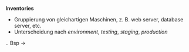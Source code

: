 <strong>Inventories</strong>

* Gruppierung von gleichartigen Maschinen, z. B. web server, database server, etc.
* Unterscheidung nach *environment*, _testing_, _staging_, _production_

.. Bsp ->